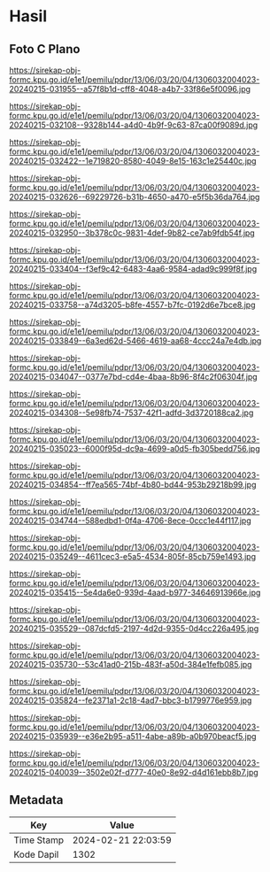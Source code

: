 # Hasil

## Foto C Plano

https://sirekap-obj-formc.kpu.go.id/e1e1/pemilu/pdpr/13/06/03/20/04/1306032004023-20240215-031955--a57f8b1d-cff8-4048-a4b7-33f86e5f0096.jpg

https://sirekap-obj-formc.kpu.go.id/e1e1/pemilu/pdpr/13/06/03/20/04/1306032004023-20240215-032108--9328b144-a4d0-4b9f-9c63-87ca00f9089d.jpg

https://sirekap-obj-formc.kpu.go.id/e1e1/pemilu/pdpr/13/06/03/20/04/1306032004023-20240215-032422--1e719820-8580-4049-8e15-163c1e25440c.jpg

https://sirekap-obj-formc.kpu.go.id/e1e1/pemilu/pdpr/13/06/03/20/04/1306032004023-20240215-032626--69229726-b31b-4650-a470-e5f5b36da764.jpg

https://sirekap-obj-formc.kpu.go.id/e1e1/pemilu/pdpr/13/06/03/20/04/1306032004023-20240215-032950--3b378c0c-9831-4def-9b82-ce7ab9fdb54f.jpg

https://sirekap-obj-formc.kpu.go.id/e1e1/pemilu/pdpr/13/06/03/20/04/1306032004023-20240215-033404--f3ef9c42-6483-4aa6-9584-adad9c999f8f.jpg

https://sirekap-obj-formc.kpu.go.id/e1e1/pemilu/pdpr/13/06/03/20/04/1306032004023-20240215-033758--a74d3205-b8fe-4557-b7fc-0192d6e7bce8.jpg

https://sirekap-obj-formc.kpu.go.id/e1e1/pemilu/pdpr/13/06/03/20/04/1306032004023-20240215-033849--6a3ed62d-5466-4619-aa68-4ccc24a7e4db.jpg

https://sirekap-obj-formc.kpu.go.id/e1e1/pemilu/pdpr/13/06/03/20/04/1306032004023-20240215-034047--0377e7bd-cd4e-4baa-8b96-8f4c2f06304f.jpg

https://sirekap-obj-formc.kpu.go.id/e1e1/pemilu/pdpr/13/06/03/20/04/1306032004023-20240215-034308--5e98fb74-7537-42f1-adfd-3d3720188ca2.jpg

https://sirekap-obj-formc.kpu.go.id/e1e1/pemilu/pdpr/13/06/03/20/04/1306032004023-20240215-035023--6000f95d-dc9a-4699-a0d5-fb305bedd756.jpg

https://sirekap-obj-formc.kpu.go.id/e1e1/pemilu/pdpr/13/06/03/20/04/1306032004023-20240215-034854--ff7ea565-74bf-4b80-bd44-953b29218b99.jpg

https://sirekap-obj-formc.kpu.go.id/e1e1/pemilu/pdpr/13/06/03/20/04/1306032004023-20240215-034744--588edbd1-0f4a-4706-8ece-0ccc1e44f117.jpg

https://sirekap-obj-formc.kpu.go.id/e1e1/pemilu/pdpr/13/06/03/20/04/1306032004023-20240215-035249--4611cec3-e5a5-4534-805f-85cb759e1493.jpg

https://sirekap-obj-formc.kpu.go.id/e1e1/pemilu/pdpr/13/06/03/20/04/1306032004023-20240215-035415--5e4da6e0-939d-4aad-b977-34646913966e.jpg

https://sirekap-obj-formc.kpu.go.id/e1e1/pemilu/pdpr/13/06/03/20/04/1306032004023-20240215-035529--087dcfd5-2197-4d2d-9355-0d4cc226a495.jpg

https://sirekap-obj-formc.kpu.go.id/e1e1/pemilu/pdpr/13/06/03/20/04/1306032004023-20240215-035730--53c41ad0-215b-483f-a50d-384e1fefb085.jpg

https://sirekap-obj-formc.kpu.go.id/e1e1/pemilu/pdpr/13/06/03/20/04/1306032004023-20240215-035824--fe2371a1-2c18-4ad7-bbc3-b1799776e959.jpg

https://sirekap-obj-formc.kpu.go.id/e1e1/pemilu/pdpr/13/06/03/20/04/1306032004023-20240215-035939--e36e2b95-a511-4abe-a89b-a0b970beacf5.jpg

https://sirekap-obj-formc.kpu.go.id/e1e1/pemilu/pdpr/13/06/03/20/04/1306032004023-20240215-040039--3502e02f-d777-40e0-8e92-d4d161ebb8b7.jpg


## Metadata

| Key        | Value               |
| ---------- | ------------------- |
| Time Stamp | 2024-02-21 22:03:59 |
| Kode Dapil | 1302                |



